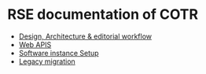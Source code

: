 # RSE documentation of COTR

* [Design, Architecture & editorial workflow](./rse.md)
* [Web APIS](./apis.md)
* [Software instance Setup](./setup.md)
* [Legacy migration](./vagrant.md)
